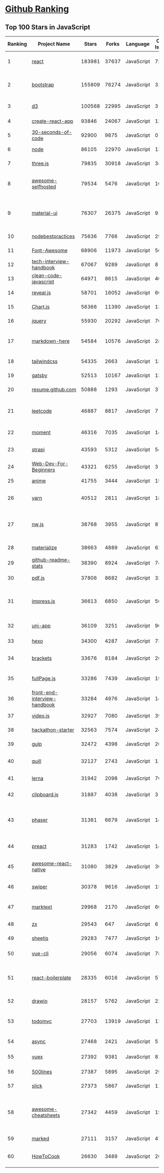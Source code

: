 [Github Ranking](../README.md)
==========

## Top 100 Stars in JavaScript

| Ranking | Project Name | Stars | Forks | Language | Open Issues | Description | Last Commit |
| ------- | ------------ | ----- | ----- | -------- | ----------- | ----------- | ----------- |
| 1 | [react](https://github.com/facebook/react) | 183981 | 37637 | JavaScript | 725 | A declarative, efficient, and flexible JavaScript library for building user interfaces. | 2022-03-09T22:22:41Z |
| 2 | [bootstrap](https://github.com/twbs/bootstrap) | 155809 | 76274 | JavaScript | 315 | The most popular HTML, CSS, and JavaScript framework for developing responsive, mobile first projects on the web. | 2022-03-10T02:05:55Z |
| 3 | [d3](https://github.com/d3/d3) | 100568 | 22995 | JavaScript | 3 | Bring data to life with SVG, Canvas and HTML. :bar_chart::chart_with_upwards_trend::tada: | 2022-02-17T04:45:53Z |
| 4 | [create-react-app](https://github.com/facebook/create-react-app) | 93846 | 24067 | JavaScript | 1215 | Set up a modern web app by running one command. | 2022-03-09T20:12:33Z |
| 5 | [30-seconds-of-code](https://github.com/30-seconds/30-seconds-of-code) | 92900 | 9875 | JavaScript | 0 | Short JavaScript code snippets for all your development needs | 2022-03-09T14:56:07Z |
| 6 | [node](https://github.com/nodejs/node) | 86105 | 22970 | JavaScript | 1321 | Node.js JavaScript runtime :sparkles::turtle::rocket::sparkles: | 2022-03-10T02:15:36Z |
| 7 | [three.js](https://github.com/mrdoob/three.js) | 79835 | 30918 | JavaScript | 340 | JavaScript 3D Library. | 2022-03-09T21:25:31Z |
| 8 | [awesome-selfhosted](https://github.com/awesome-selfhosted/awesome-selfhosted) | 79534 | 5476 | JavaScript | 104 | A list of Free Software network services and web applications which can be hosted on your own servers | 2022-03-09T22:12:50Z |
| 9 | [material-ui](https://github.com/mui/material-ui) | 76307 | 26375 | JavaScript | 918 | MUI Core (formerly Material UI) is the React UI library you always wanted. Follow your own design system, or start with Material Design. | 2022-03-10T02:50:39Z |
| 10 | [nodebestpractices](https://github.com/goldbergyoni/nodebestpractices) | 75636 | 7766 | JavaScript | 29 | :white_check_mark:  The Node.js best practices list (February 2022) | 2022-03-09T20:35:06Z |
| 11 | [Font-Awesome](https://github.com/FortAwesome/Font-Awesome) | 68906 | 11973 | JavaScript | 5626 | The iconic SVG, font, and CSS toolkit | 2022-03-07T20:40:13Z |
| 12 | [tech-interview-handbook](https://github.com/yangshun/tech-interview-handbook) | 67067 | 9289 | JavaScript | 8 | 💯 Curated interview preparation materials for busy engineers | 2022-03-09T11:19:54Z |
| 13 | [clean-code-javascript](https://github.com/ryanmcdermott/clean-code-javascript) | 64971 | 8615 | JavaScript | 40 | :bathtub: Clean Code concepts adapted for JavaScript | 2022-03-02T07:21:21Z |
| 14 | [reveal.js](https://github.com/hakimel/reveal.js) | 58701 | 16052 | JavaScript | 604 | The HTML Presentation Framework | 2022-03-09T10:10:58Z |
| 15 | [Chart.js](https://github.com/chartjs/Chart.js) | 56366 | 11390 | JavaScript | 134 | Simple HTML5 Charts using the <canvas> tag | 2022-03-03T15:21:38Z |
| 16 | [jquery](https://github.com/jquery/jquery) | 55930 | 20292 | JavaScript | 70 | jQuery JavaScript Library | 2022-03-01T13:11:50Z |
| 17 | [markdown-here](https://github.com/adam-p/markdown-here) | 54584 | 10576 | JavaScript | 282 | Google Chrome, Firefox, and Thunderbird extension that lets you write email in Markdown and render it before sending. | 2022-02-16T05:45:20Z |
| 18 | [tailwindcss](https://github.com/tailwindlabs/tailwindcss) | 54335 | 2663 | JavaScript | 13 | A utility-first CSS framework for rapid UI development. | 2022-03-09T11:13:39Z |
| 19 | [gatsby](https://github.com/gatsbyjs/gatsby) | 52513 | 10167 | JavaScript | 131 | Build blazing fast, modern apps and websites with React | 2022-03-10T02:01:03Z |
| 20 | [resume.github.com](https://github.com/resume/resume.github.com) | 50888 | 1293 | JavaScript | 37 | Resumes generated using the GitHub informations | 2022-01-24T03:34:10Z |
| 21 | [leetcode](https://github.com/azl397985856/leetcode) | 46887 | 8817 | JavaScript | 7 |  LeetCode Solutions: A Record of My Problem Solving Journey.( leetcode题解，记录自己的leetcode解题之路。) | 2022-03-07T15:29:05Z |
| 22 | [moment](https://github.com/moment/moment) | 46316 | 7035 | JavaScript | 147 | Parse, validate, manipulate, and display dates in javascript. | 2022-01-25T08:13:31Z |
| 23 | [strapi](https://github.com/strapi/strapi) | 43593 | 5312 | JavaScript | 544 | 🚀 Open source Node.js Headless CMS to easily build customisable APIs | 2022-03-09T18:34:37Z |
| 24 | [Web-Dev-For-Beginners](https://github.com/microsoft/Web-Dev-For-Beginners) | 43321 | 6255 | JavaScript | 3 | 24 Lessons, 12 Weeks, Get Started as a Web Developer | 2022-03-10T01:45:04Z |
| 25 | [anime](https://github.com/juliangarnier/anime) | 41755 | 3444 | JavaScript | 159 | JavaScript animation engine | 2022-02-17T02:06:01Z |
| 26 | [yarn](https://github.com/yarnpkg/yarn) | 40512 | 2811 | JavaScript | 1809 | The 1.x line is frozen - features and bugfixes now happen on https://github.com/yarnpkg/berry | 2022-03-07T16:54:58Z |
| 27 | [nw.js](https://github.com/nwjs/nw.js) | 38768 | 3955 | JavaScript | 878 | Call all Node.js modules directly from DOM/WebWorker and enable a new way of writing applications with all Web technologies. | 2022-03-06T17:09:18Z |
| 28 | [materialize](https://github.com/Dogfalo/materialize) | 38663 | 4889 | JavaScript | 624 | Materialize, a CSS Framework based on Material Design | 2022-03-01T16:08:21Z |
| 29 | [github-readme-stats](https://github.com/anuraghazra/github-readme-stats) | 38390 | 8924 | JavaScript | 74 | :zap: Dynamically generated stats for your github readmes | 2022-03-09T14:01:01Z |
| 30 | [pdf.js](https://github.com/mozilla/pdf.js) | 37806 | 8682 | JavaScript | 337 | PDF Reader in JavaScript | 2022-03-09T19:52:03Z |
| 31 | [impress.js](https://github.com/impress/impress.js) | 36613 | 6850 | JavaScript | 50 | It's a presentation framework based on the power of CSS3 transforms and transitions in modern browsers and inspired by the idea behind prezi.com. | 2022-03-06T10:54:09Z |
| 32 | [uni-app](https://github.com/dcloudio/uni-app) | 36109 | 3251 | JavaScript | 902 | uni-app 是使用 Vue 语法开发小程序、H5、App的统一框架 | 2022-03-10T00:29:18Z |
| 33 | [hexo](https://github.com/hexojs/hexo) | 34300 | 4287 | JavaScript | 73 | A fast, simple & powerful blog framework, powered by Node.js. | 2022-03-07T23:16:22Z |
| 34 | [brackets](https://github.com/adobe/brackets) | 33676 | 8184 | JavaScript | 2620 | An open source code editor for the web, written in JavaScript, HTML and CSS. | 2021-09-06T15:56:26Z |
| 35 | [fullPage.js](https://github.com/alvarotrigo/fullPage.js) | 33286 | 7439 | JavaScript | 191 | fullPage plugin by Alvaro Trigo. Create full screen pages fast and simple | 2021-12-13T10:29:48Z |
| 36 | [front-end-interview-handbook](https://github.com/yangshun/front-end-interview-handbook) | 33284 | 4976 | JavaScript | 14 | ⚡️ Front End interview preparation materials for busy engineers | 2022-03-09T07:50:59Z |
| 37 | [video.js](https://github.com/videojs/video.js) | 32927 | 7080 | JavaScript | 393 | Video.js - open source HTML5 & Flash video player | 2022-03-08T22:20:23Z |
| 38 | [hackathon-starter](https://github.com/sahat/hackathon-starter) | 32563 | 7574 | JavaScript | 24 | A boilerplate for Node.js web applications | 2022-03-03T22:35:25Z |
| 39 | [gulp](https://github.com/gulpjs/gulp) | 32472 | 4398 | JavaScript | 26 | A toolkit to automate & enhance your workflow | 2022-01-19T12:51:27Z |
| 40 | [quill](https://github.com/quilljs/quill) | 32127 | 2743 | JavaScript | 1114 | Quill is a modern WYSIWYG editor built for compatibility and extensibility. | 2022-03-03T03:06:28Z |
| 41 | [lerna](https://github.com/lerna/lerna) | 31942 | 2098 | JavaScript | 703 | :dragon: A tool for managing JavaScript projects with multiple packages. | 2022-02-16T14:27:23Z |
| 42 | [clipboard.js](https://github.com/zenorocha/clipboard.js) | 31887 | 4038 | JavaScript | 3 | :scissors: Modern copy to clipboard. No Flash. Just 3kb gzipped :clipboard: | 2022-03-06T13:54:01Z |
| 43 | [phaser](https://github.com/photonstorm/phaser) | 31381 | 6679 | JavaScript | 140 | Phaser is a fun, free and fast 2D game framework for making HTML5 games for desktop and mobile web browsers, supporting Canvas and WebGL rendering. | 2022-03-08T17:04:20Z |
| 44 | [preact](https://github.com/preactjs/preact) | 31283 | 1742 | JavaScript | 145 | ⚛️ Fast 3kB React alternative with the same modern API. Components & Virtual DOM. | 2022-03-09T13:25:26Z |
| 45 | [awesome-react-native](https://github.com/jondot/awesome-react-native) | 31080 | 3829 | JavaScript | 30 | Awesome React Native components, news, tools, and learning material! | 2022-03-06T10:01:33Z |
| 46 | [swiper](https://github.com/nolimits4web/swiper) | 30378 | 9616 | JavaScript | 158 | Most modern mobile touch slider with hardware accelerated transitions | 2022-03-08T09:52:14Z |
| 47 | [marktext](https://github.com/marktext/marktext) | 29968 | 2170 | JavaScript | 608 | 📝A simple and elegant markdown editor, available for Linux, macOS and Windows. | 2022-03-08T13:18:46Z |
| 48 | [zx](https://github.com/google/zx) | 29543 | 647 | JavaScript | 6 | Replace Bash with JavaScript | 2022-03-09T19:38:22Z |
| 49 | [sheetjs](https://github.com/SheetJS/sheetjs) | 29283 | 7477 | JavaScript | 105 | :green_book: SheetJS Community Edition -- Spreadsheet Data Toolkit | 2022-03-09T20:26:07Z |
| 50 | [vue-cli](https://github.com/vuejs/vue-cli) | 29056 | 6074 | JavaScript | 789 | 🛠️ webpack-based tooling for Vue.js Development | 2022-03-09T09:14:21Z |
| 51 | [react-boilerplate](https://github.com/react-boilerplate/react-boilerplate) | 28335 | 6016 | JavaScript | 57 | :fire: A highly scalable, offline-first foundation with the best developer experience and a focus on performance and best practices. | 2022-03-08T08:35:26Z |
| 52 | [drawio](https://github.com/jgraph/drawio) | 28157 | 5762 | JavaScript | 229 | Source to app.diagrams.net | 2022-03-09T16:25:51Z |
| 53 | [todomvc](https://github.com/tastejs/todomvc) | 27703 | 13919 | JavaScript | 128 | Helping you select an MV* framework - Todo apps for React.js, Ember.js, Angular, and many more | 2022-03-05T00:39:42Z |
| 54 | [async](https://github.com/caolan/async) | 27468 | 2421 | JavaScript | 5 | Async utilities for node and the browser | 2022-03-01T15:06:35Z |
| 55 | [vuex](https://github.com/vuejs/vuex) | 27392 | 9381 | JavaScript | 81 | 🗃️ Centralized State Management for Vue.js. | 2022-03-09T22:41:54Z |
| 56 | [500lines](https://github.com/aosabook/500lines) | 27387 | 5895 | JavaScript | 29 | 500 Lines or Less | 2021-04-01T12:44:38Z |
| 57 | [slick](https://github.com/kenwheeler/slick) | 27373 | 5867 | JavaScript | 1130 | the last carousel you'll ever need | 2021-11-30T04:27:03Z |
| 58 | [awesome-cheatsheets](https://github.com/LeCoupa/awesome-cheatsheets) | 27342 | 4459 | JavaScript | 15 | 👩‍💻👨‍💻 Awesome cheatsheets for popular programming languages, frameworks and development tools. They include everything you should know in one single file. | 2022-03-09T23:26:55Z |
| 59 | [marked](https://github.com/markedjs/marked) | 27111 | 3157 | JavaScript | 47 | A markdown parser and compiler. Built for speed. | 2022-03-07T15:35:01Z |
| 60 | [HowToCook](https://github.com/Anduin2017/HowToCook) | 26630 | 3489 | JavaScript | 206 | 程序员在家做饭方法指南。Programmer's guide about how to cook at home (Chinese). | 2022-03-10T00:23:09Z |

